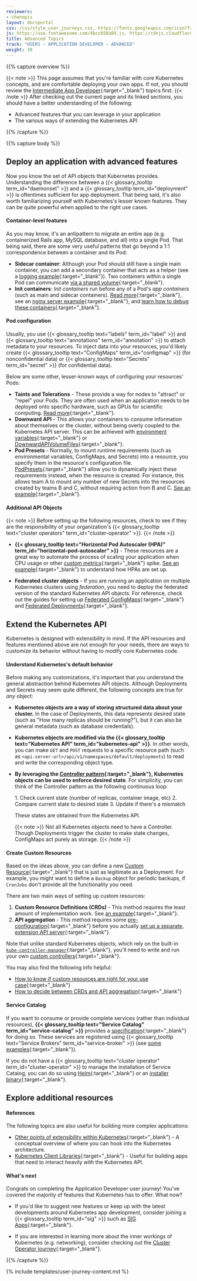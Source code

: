 ```yaml
---
reviewers:
- chenopis
layout: docsportal
css: /css/style_user_journeys.css, https://fonts.googleapis.com/icon?family=Material+Icons
js: https://use.fontawesome.com/4bcc658a89.js, https://cdnjs.cloudflare.com/ajax/libs/prefixfree/1.0.7/prefixfree.min.js
title: Advanced Topics
track: "USERS › APPLICATION DEVELOPER › ADVANCED"
weight: 30
---
```


{{% capture overview %}}

{{< note  >}}
This page assumes that you're familiar with core Kubernetes concepts, and are comfortable deploying your own apps. If not, you should review the [Intermediate App Developer](/docs/user-journeys/users/application-developer/intermediate/){:target="_blank"} topics first.
{{< /note  >}}
After checking out the current page and its linked sections, you should have a better understanding of the following:
* Advanced features that you can leverage in your application
* The various ways of extending the Kubernetes API

{{% /capture %}}


{{% capture body %}}

## Deploy an application with advanced features

Now you know the set of API objects that Kubernetes provides. Understanding the difference between a {{< glossary_tooltip term_id="daemonset" >}} and a {{< glossary_tooltip term_id="deployment" >}} is oftentimes sufficient for app deployment. That being said, it's also worth familiarizing yourself with Kubernetes's lesser known features. They can be quite powerful when applied to the right use cases.

#### Container-level features

As you may know, it's an antipattern to migrate an entire app (e.g. containerized Rails app, MySQL database, and all) into a single Pod. That being said, there are some very useful patterns that go beyond a 1:1 correspondence between a container and its Pod:
* **Sidecar container**: Although your Pod should still have a single main container, you can add a secondary container that acts as a helper (see a [logging example](/docs/concepts/cluster-administration/logging/#sidecar-container-with-a-logging-agent){:target="_blank"}). Two containers within a single Pod can communicate [via a shared volume](/docs/tasks/access-application-cluster/communicate-containers-same-pod-shared-volume/){:target="_blank"}.
* **Init containers**: *Init containers* run before any of a Pod's *app containers* (such as main and sidecar containers). [Read more](/docs/concepts/workloads/pods/init-containers/){:target="_blank"}, see an [nginx server example](/docs/tasks/configure-pod-container/configure-pod-initialization/){:target="_blank"}, and [learn how to debug these containers](/docs/tasks/debug-application-cluster/debug-init-containers/){:target="_blank"}.

#### Pod configuration

Usually, you use {{< glossary_tooltip text="labels" term_id="label" >}} and {{< glossary_tooltip text="annotations" term_id="annotation" >}} to attach metadata to your resources. To inject data into your resources, you'd likely create {{< glossary_tooltip text="ConfigMaps" term_id="configmap" >}} (for nonconfidential data) or {{< glossary_tooltip text="Secrets" term_id="secret" >}} (for confidential data).

Below are some other, lesser-known ways of configuring your resources' Pods:

* **Taints and Tolerations** - These provide a way for nodes to "attract" or "repel" your Pods. They are often used when an application needs to be deployed onto specific hardware, such as GPUs for scientific computing. [Read more](/docs/concepts/configuration/taint-and-toleration/){:target="_blank"}.
* **Downward API** - This allows your containers to consume information about themselves or the cluster, without being overly coupled to the Kubernetes API server. This can be achieved with [environment variables](/docs/tasks/inject-data-application/environment-variable-expose-pod-information/){:target="_blank"} or [DownwardAPIVolumeFiles](/docs/tasks/inject-data-application/downward-api-volume-expose-pod-information/){:target="_blank"}.
* **Pod Presets** - Normally, to mount runtime requirements (such as environmental variables, ConfigMaps, and Secrets) into a resource, you specify them in the resource's configuration file. [PodPresets](/docs/concepts/workloads/pods/podpreset/){:target="_blank"} allow you to dynamically inject these requirements instead, when the resource is created. For instance, this allows team A to mount any number of new Secrets into the resources created by teams B and C, without requiring action from B and C. [See an example](/docs/tasks/inject-data-application/podpreset/){:target="_blank"}.

#### Additional API Objects

{{< note  >}}
Before setting up the following resources, check to see if they are the responsibility of your organization's {{< glossary_tooltip text="cluster operators" term_id="cluster-operator" >}}.
{{< /note  >}}
* **{{< glossary_tooltip text="Horizontal Pod Autoscaler (HPA)" term_id="horizontal-pod-autoscaler" >}}** - These resources are a great way to automate the process of scaling your application when CPU usage or other [custom metrics](https://github.com/kubernetes/community/blob/master/contributors/design-proposals/instrumentation/custom-metrics-api.md){:target="_blank"} spike. [See an example](/docs/tasks/run-application/horizontal-pod-autoscale-walkthrough/){:target="_blank"} to understand how HPAs are set up.

* **Federated cluster objects** - If you are running an application on multiple Kubernetes clusters using *federation*, you need to deploy the federated version of the standard Kubernetes API objects. For reference, check out the guides for setting up [Federated ConfigMaps](/docs/tasks/administer-federation/configmap/){:target="_blank"} and [Federated Deployments](/docs/tasks/administer-federation/deployment/){:target="_blank"}.

## Extend the Kubernetes API

Kubernetes is designed with extensibility in mind. If the API resources and features mentioned above are not enough for your needs, there are ways to customize its behavior without having to modify core Kubernetes code.

#### Understand Kubernetes's default behavior

Before making any customizations, it's important that you understand the general abstraction behind Kubernetes API objects. Although Deployments and Secrets may seem quite different, the following concepts are true for *any* object:

* **Kubernetes objects are a way of storing structured data about your cluster.**
  In the case of Deployments, this data represents desired state (such as "How many replicas should be running?"), but it can also be general metadata (such as database credentials).
* **Kubernetes objects are modified via the {{< glossary_tooltip text="Kubernetes API" term_id="kubernetes-api" >}}**.
  In other words, you can make `GET` and `POST` requests to a specific resource path (such as `<api-server-url>/api/v1/namespaces/default/deployments`) to read and write the corresponding object type.
* **By leveraging the [Controller pattern](/docs/concepts/api-extension/custom-resources/#custom-controllers){:target="_blank"}, Kubernetes objects can be used to enforce desired state**. For simplicity, you can think of the Controller pattern as the following continuous loop:

  <div class="emphasize-box" markdown="1">
  1. Check current state (number of replicas, container image, etc)
  2. Compare current state to desired state
  3. Update if there's a mismatch
  </div>

  These states are obtained from the Kubernetes API.

  {{< note  >}}
  Not all Kubernetes objects need to have a Controller. Though Deployments trigger the cluster to make state changes, ConfigMaps act purely as storage.
  {{< /note  >}}
#### Create Custom Resources

Based on the ideas above, you can define a new [Custom Resource](/docs/concepts/api-extension/custom-resources/#custom-resources){:target="_blank"} that is just as legitimate as a Deployment. For example, you might want to define a `Backup` object for periodic backups, if `CronJobs` don't provide all the functionality you need.

There are two main ways of setting up custom resources:
1. **Custom Resource Definitions (CRDs)** - This method requires the least amount of implementation work. See [an example](/docs/tasks/access-kubernetes-api/extend-api-custom-resource-definitions/){:target="_blank"}.
2. **API aggregation** - This method requires some [pre-configuration](/docs/tasks/access-kubernetes-api/configure-aggregation-layer/){:target="_blank"} before you actually [set up a separate, extension API server](/docs/tasks/access-kubernetes-api/setup-extension-api-server/){:target="_blank"}.

Note that unlike standard Kubernetes objects, which rely on the built-in [`kube-controller-manager`](/docs/reference/generated/kube-controller-manager/){:target="_blank"}, you'll need to write and run your own [custom controllers](https://github.com/kubernetes/sample-controller){:target="_blank"}.

You may also find the following info helpful:
* [How to know if custom resources are right for your use case](/docs/concepts/api-extension/custom-resources/#should-i-use-a-configmap-or-a-custom-resource){:target="_blank"}
* [How to decide between CRDs and API aggregation](/docs/concepts/api-extension/custom-resources/#choosing-a-method-for-adding-custom-resources){:target="_blank"}

#### Service Catalog

If you want to consume or provide complete services (rather than individual resources), **{{< glossary_tooltip text="Service Catalog" term_id="service-catalog" >}}** provides a [specification](https://github.com/openservicebrokerapi/servicebroker){:target="_blank"} for doing so. These services are registered using {{< glossary_tooltip text="Service Brokers" term_id="service-broker" >}} (see [some examples](https://github.com/openservicebrokerapi/servicebroker/blob/master/gettingStarted.md#example-service-brokers){:target="_blank"}).

If you do not have a {{< glossary_tooltip text="cluster operator" term_id="cluster-operator" >}} to manage the installation of Service Catalog, you can do so using [Helm](/docs/tasks/service-catalog/install-service-catalog-using-helm/){:target="_blank"} or an [installer binary](/docs/tasks/service-catalog/install-service-catalog-using-sc/){:target="_blank"}.


## Explore additional resources

#### References

The following topics are also useful for building more complex applications:
* [Other points of extensibility within Kubernetes](/docs/concepts/overview/extending/){:target="_blank"} -  A conceptual overview of where you can hook into the Kubernetes architecture.
* [Kubernetes Client Libraries](/docs/reference/client-libraries/){:target="_blank"} - Useful for building apps that need to interact heavily with the Kubernetes API.

#### What's next
Congrats on completing the Application Developer user journey! You've covered the majority of features that Kubernetes has to offer. What now?

* If you'd like to suggest new features or keep up with the latest developments around Kubernetes app development, consider joining a {{< glossary_tooltip term_id="sig" >}} such as [SIG Apps](https://github.com/kubernetes/community/tree/master/sig-apps){:target="_blank"}.

* If you are interested in learning more about the inner workings of Kubernetes (e.g. networking), consider checking out the [Cluster Operator journey](/docs/user-journeys/users/cluster-operator/foundational/){:target="_blank"}.

{{% /capture %}}

{% include templates/user-journey-content.md %}
